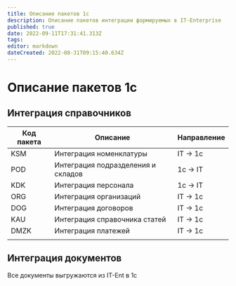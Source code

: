 ```yaml
---
title: Описание пакетов 1с
description: Описание пакетов интеграции формируемых в IT-Enterprise
published: true
date: 2022-09-11T17:31:41.313Z
tags: 
editor: markdown
dateCreated: 2022-08-31T09:15:40.634Z
---
```


# Описание пакетов 1с

## Интеграция справочников


| Код пакета | Описание                           | Направление |
| ---------- | ---------------------------------- | ----------- |
| KSM        | Интеграция номенклатуры            | IT -> 1c    |
| POD        | Интеграция подразделения и складов | 1с -> IT    |
| KDK        | Интеграция персонала               | 1с -> IT    |
| ORG        | Интеграция организаций             | IT -> 1c    |
| DOG        | Интеграция договоров               | IT -> 1c    |
| KAU        | Интеграция справочника статей      | IT -> 1c    |
| DMZK       | Интеграция платежей                | IT -> 1c    |
|            |                                    |             |

## Интеграция документов

Все документы выгружаются из IT-Ent в 1с

###
